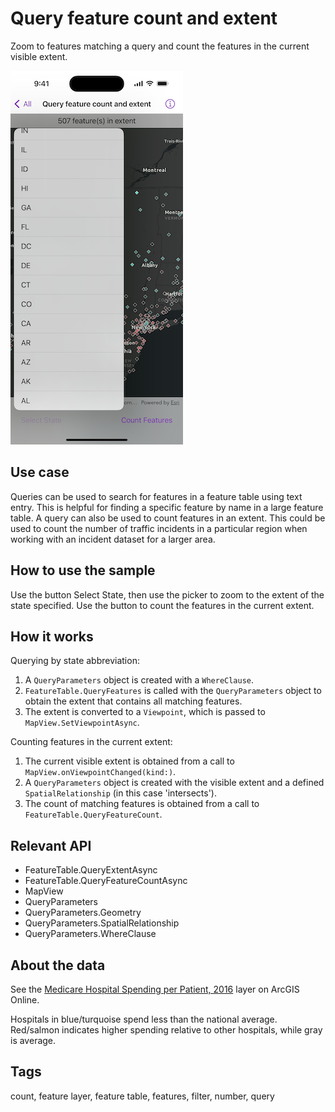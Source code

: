 # Query feature count and extent

Zoom to features matching a query and count the features in the current visible extent.

![Image of Query feature count and extent sample](query-feature-count-and-extent.png)

## Use case

Queries can be used to search for features in a feature table using text entry. This is helpful for finding a specific feature by name in a large feature table. A query can also be used to count features in an extent. This could be used to count the number of traffic incidents in a particular region when working with an incident dataset for a larger area.

## How to use the sample

Use the button Select State, then use the picker to zoom to the extent of the state specified. Use the button to count the features in the current extent.

## How it works

Querying by state abbreviation:

1. A `QueryParameters` object is created with a `WhereClause`.
2. `FeatureTable.QueryFeatures` is called with the `QueryParameters` object to obtain the extent that contains all matching features.
3. The extent is converted to a `Viewpoint`, which is passed to `MapView.SetViewpointAsync`.

Counting features in the current extent:

1. The current visible extent is obtained from a call to `MapView.onViewpointChanged(kind:)`.
2. A `QueryParameters` object is created with the visible extent and a defined `SpatialRelationship` (in this case 'intersects').
3. The count of matching features is obtained from a call to `FeatureTable.QueryFeatureCount`.

## Relevant API

* FeatureTable.QueryExtentAsync
* FeatureTable.QueryFeatureCountAsync
* MapView
* QueryParameters
* QueryParameters.Geometry
* QueryParameters.SpatialRelationship
* QueryParameters.WhereClause

## About the data

See the [Medicare Hospital Spending per Patient, 2016](https://www.arcgis.com/home/item.html?id=c8810b20c01b4e8ba5cd848966a66d7b) layer on ArcGIS Online.

Hospitals in blue/turquoise spend less than the national average. Red/salmon indicates higher spending relative to other hospitals, while gray is average.

## Tags

count, feature layer, feature table, features, filter, number, query
